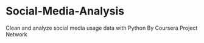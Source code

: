 # Social-Media-Analysis
Clean and analyze social media usage data with Python By Coursera Project Network
